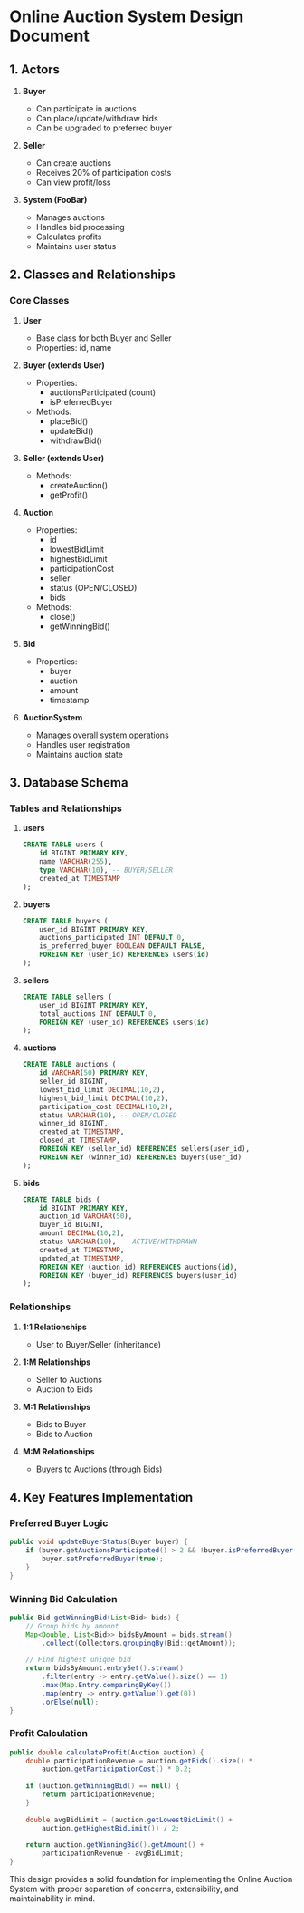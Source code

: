 # Online Auction System Design Document

## 1. Actors

1. **Buyer**
   - Can participate in auctions
   - Can place/update/withdraw bids
   - Can be upgraded to preferred buyer

2. **Seller**
   - Can create auctions
   - Receives 20% of participation costs
   - Can view profit/loss

3. **System (FooBar)**
   - Manages auctions
   - Handles bid processing
   - Calculates profits
   - Maintains user status

## 2. Classes and Relationships

### Core Classes

1. **User**
   - Base class for both Buyer and Seller
   - Properties: id, name

2. **Buyer (extends User)**
   - Properties:
     - auctionsParticipated (count)
     - isPreferredBuyer
   - Methods:
     - placeBid()
     - updateBid()
     - withdrawBid()

3. **Seller (extends User)**
   - Methods:
     - createAuction()
     - getProfit()

4. **Auction**
   - Properties:
     - id
     - lowestBidLimit
     - highestBidLimit
     - participationCost
     - seller
     - status (OPEN/CLOSED)
     - bids
   - Methods:
     - close()
     - getWinningBid()

5. **Bid**
   - Properties:
     - buyer
     - auction
     - amount
     - timestamp

6. **AuctionSystem**
   - Manages overall system operations
   - Handles user registration
   - Maintains auction state

## 3. Database Schema

### Tables and Relationships

1. **users**
   ```sql
   CREATE TABLE users (
       id BIGINT PRIMARY KEY,
       name VARCHAR(255),
       type VARCHAR(10), -- BUYER/SELLER
       created_at TIMESTAMP
   );
   ```

2. **buyers**
   ```sql
   CREATE TABLE buyers (
       user_id BIGINT PRIMARY KEY,
       auctions_participated INT DEFAULT 0,
       is_preferred_buyer BOOLEAN DEFAULT FALSE,
       FOREIGN KEY (user_id) REFERENCES users(id)
   );
   ```

3. **sellers**
   ```sql
   CREATE TABLE sellers (
       user_id BIGINT PRIMARY KEY,
       total_auctions INT DEFAULT 0,
       FOREIGN KEY (user_id) REFERENCES users(id)
   );
   ```

4. **auctions**
   ```sql
   CREATE TABLE auctions (
       id VARCHAR(50) PRIMARY KEY,
       seller_id BIGINT,
       lowest_bid_limit DECIMAL(10,2),
       highest_bid_limit DECIMAL(10,2),
       participation_cost DECIMAL(10,2),
       status VARCHAR(10), -- OPEN/CLOSED
       winner_id BIGINT,
       created_at TIMESTAMP,
       closed_at TIMESTAMP,
       FOREIGN KEY (seller_id) REFERENCES sellers(user_id),
       FOREIGN KEY (winner_id) REFERENCES buyers(user_id)
   );
   ```

5. **bids**
   ```sql
   CREATE TABLE bids (
       id BIGINT PRIMARY KEY,
       auction_id VARCHAR(50),
       buyer_id BIGINT,
       amount DECIMAL(10,2),
       status VARCHAR(10), -- ACTIVE/WITHDRAWN
       created_at TIMESTAMP,
       updated_at TIMESTAMP,
       FOREIGN KEY (auction_id) REFERENCES auctions(id),
       FOREIGN KEY (buyer_id) REFERENCES buyers(user_id)
   );
   ```

### Relationships

1. **1:1 Relationships**
   - User to Buyer/Seller (inheritance)

2. **1:M Relationships**
   - Seller to Auctions
   - Auction to Bids

3. **M:1 Relationships**
   - Bids to Buyer
   - Bids to Auction

4. **M:M Relationships**
   - Buyers to Auctions (through Bids)

## 4. Key Features Implementation

### Preferred Buyer Logic
```java
public void updateBuyerStatus(Buyer buyer) {
    if (buyer.getAuctionsParticipated() > 2 && !buyer.isPreferredBuyer()) {
        buyer.setPreferredBuyer(true);
    }
}
```

### Winning Bid Calculation
```java
public Bid getWinningBid(List<Bid> bids) {
    // Group bids by amount
    Map<Double, List<Bid>> bidsByAmount = bids.stream()
        .collect(Collectors.groupingBy(Bid::getAmount));
    
    // Find highest unique bid
    return bidsByAmount.entrySet().stream()
        .filter(entry -> entry.getValue().size() == 1)
        .max(Map.Entry.comparingByKey())
        .map(entry -> entry.getValue().get(0))
        .orElse(null);
}
```

### Profit Calculation
```java
public double calculateProfit(Auction auction) {
    double participationRevenue = auction.getBids().size() * 
        auction.getParticipationCost() * 0.2;
    
    if (auction.getWinningBid() == null) {
        return participationRevenue;
    }
    
    double avgBidLimit = (auction.getLowestBidLimit() + 
        auction.getHighestBidLimit()) / 2;
    
    return auction.getWinningBid().getAmount() + 
        participationRevenue - avgBidLimit;
}
```

This design provides a solid foundation for implementing the Online Auction System with proper separation of concerns, extensibility, and maintainability in mind.